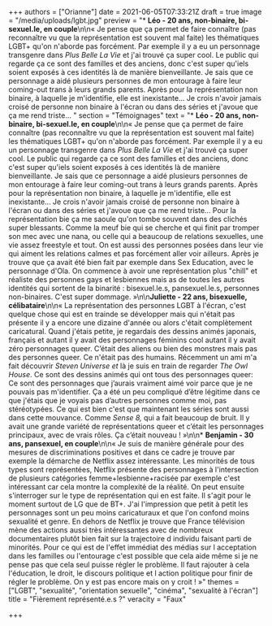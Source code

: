 +++
authors = ["Orianne"]
date = 2021-06-05T07:33:21Z
draft = true
image = "/media/uploads/lgbt.jpg"
preview = "* **Léo - 20 ans, non-binaire, bi-sexuel.le, en couple**\n\n« Je pense que ça permet de faire connaître (pas reconnaître vu que la représentation est souvent mal faite) les thématiques LGBT+ qu'on n'aborde pas forcément. Par exemple il y a eu un personnage transgenre dans _Plus Belle La Vie_ et j'ai trouvé ça super cool. Le public qui regarde ça ce sont des familles et des anciens, donc c'est super qu'iels soient exposés à ces identités là de manière bienveillante. Je sais que ce personnage a aidé plusieurs personnes de mon entourage à faire leur coming-out trans à leurs grands parents. Après pour la représentation non binaire, à laquelle je m'identifie, elle est inexistante... Je crois n'avoir jamais croisé de personne non binaire à l'écran ou dans des séries et j'avoue que ça me rend triste...  "
section = "Témoignages"
text = "* **Léo - 20 ans, non-binaire, bi-sexuel.le, en couple**\n\n« Je pense que ça permet de faire connaître (pas reconnaître vu que la représentation est souvent mal faite) les thématiques LGBT+ qu'on n'aborde pas forcément. Par exemple il y a eu un personnage transgenre dans _Plus Belle La Vie_ et j'ai trouvé ça super cool. Le public qui regarde ça ce sont des familles et des anciens, donc c'est super qu'iels soient exposés à ces identités là de manière bienveillante. Je sais que ce personnage a aidé plusieurs personnes de mon entourage à faire leur coming-out trans à leurs grands parents. Après pour la représentation non binaire, à laquelle je m'identifie, elle est inexistante... Je crois n'avoir jamais croisé de personne non binaire à l'écran ou dans des séries et j'avoue que ça me rend triste...  Pour la représentation bie ça me saoule qu'on tombe souvent dans des clichés super blessants. Comme la meuf bie qui se cherche et qui finit par tromper son mec avec une nana, ou celle qui a  beaucoup de relations sexuelles, une vie assez freestyle et tout. On est aussi des personnes posées dans leur vie qui aiment les relations calmes et pas forcément aller voir ailleurs. Après je trouve que ça avait été bien fait par exemple dans Sex Education, avec le personnage d'Ola. On commence à avoir une représentation plus \"chill\" et réaliste des personnes gays et lesbiennes mais as de toutes les autres identités qui sortent de la binarité : bisexuel.le.s, pansexuel.le.s, personnes non-binaires. C'est super dommage. »\n\n**Juliette - 22 ans, bisexuelle, célibataire**\n\n« La représentation des personnes LGBT à l'écran, c'est quelque chose qui est en trainde se développer mais qui n'était pas présente il y a encore une dizaine d'année ou alors c'était complètement caricatural.  Quand j'étais petite, je regardais des dessins animés japonais, français et autant il y avait des personnages féminins cool autant il y avait zéro personnages queer. C’était des aliens ou bien des monstres mais pas des personnes queer. Ce n'était pas des humains. Récemment un ami m'a fait découvrir _Steven Universe et_ là je suis en train de regarder _The Owl House_. Ce sont des dessins animés qui ont tous des personnages queer: Ce sont des personnages que j’aurais vraiment aimé voir parce que je ne pouvais pas m'identifier. Ça a été un peu compliqué d’être légitime dans ce que j'étais que je voyais pas d’autres personnes comme moi, pas stéréotypées. Ce qui est bien c'est que maintenant les séries sont aussi dans cette mouvance. Comme _Sense 8,_ qui a fait beaucoup de bruit. Il y avait une grande variété de représentations queer et c’était les personnages principaux, avec de vrais rôles. Ça c’était nouveau ! »\n\n* **Benjamin - 30 ans, pansexuel, en couple**\n\n« Je suis de manière générale pour des mesures de discriminations positives et dans ce cadre je trouve par exemple la démarche de Netflix assez intéressante. Les minorités de tous types sont représentées, Netflix présente des personnages à l'intersection de plusieurs catégories femme+lesbienne+racisée par exemple c'est intéressant car cela montre la complexité de la réalité.  On peut ensuite s'interroger sur le type de représentation qui en est faite. Il s'agit pour le moment surtout de LG que de BT+. J'ai l'impression que petit à petit les personnages sont un peu moins caricaturaux et que l'on confond moins sexualité et genre. En dehors de Netflix je trouve que France télévision mène des actions aussi très intéressantes avec de nombreux documentaires plutôt bien fait sur la trajectoire d individu faisant parti de minorités. Pour ce qui est de l'effet immédiat des médias sur l acceptation dans les familles ou l'entourage c'est possible que cela aide même si je ne pense pas que cela seul puisse régler le problème. Il faut rajouter à cela l'éducation, le droit, le discours politique et l action politique pour finir de régler le problème. On y est pas encore mais on y croit ! »"
themes = ["LGBT", "sexualité", "orientation sexuelle", "cinéma", "sexualité à l'écran"]
title = "Fièrement représenté.e.s ?"
veracity = "Faux"

+++

